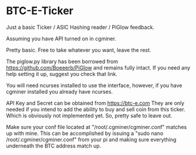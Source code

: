 BTC-E-Ticker
============

Just a basic Ticker / ASIC Hashing reader / PiGlow feedback.

Assuming you have API turned on in cgminer.

Pretty basic. Free to take whatever you want, leave the rest.

The piglow.py library has been borrowed from https://github.com/Boeeerb/PiGlow and remains fully intact. If you need any help setting it up, suggest you check that link.

You will need ncurses installed to use the interface, however, if you have cgminer installed you already have ncurses.

API Key and Secret can be obtained from https://btc-e.com They are only needed if you intend to add the ability to buy and sell coin from this ticker. Which is obviously not implemented yet. So, pretty safe to leave out.

Make sure your conf file located at "/root/.cgminer/cgminer.conf" matches up with mine. This can be accomplished by issuing a "sudo nano /root/.cgminer/cgminer.conf" from your pi and making sure everything underneath the BTC address match up.
